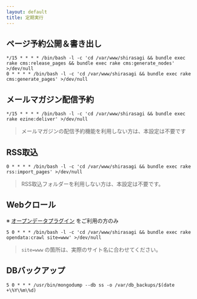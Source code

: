 ```yaml
---
layout: default
title: 定期実行
---
```


## ページ予約公開＆書き出し

```
*/15 * * * * /bin/bash -l -c 'cd /var/www/shirasagi && bundle exec rake cms:release_pages && bundle exec rake cms:generate_nodes' >/dev/null
0 * * * * /bin/bash -l -c 'cd /var/www/shirasagi && bundle exec rake cms:generate_pages' >/dev/null
```

## メールマガジン配信予約

```
*/15 * * * * /bin/bash -l -c 'cd /var/www/shirasagi && bundle exec rake ezine:deliver' >/dev/null
```

> メールマガジンの配信予約機能を利用しない方は、本設定は不要です

## RSS取込

```
0 * * * * /bin/bash -l -c 'cd /var/www/shirasagi && bundle exec rake rss:import_pages' >/dev/null
```

> RSS取込フォルダーを利用しない方は、本設定は不要です。

## Webクロール

※ [オープンデータプラグイン](https://github.com/shirasagi/opendata) をご利用の方のみ

```
5 0 * * * /bin/bash -l -c 'cd /var/www/shirasagi && bundle exec rake opendata:crawl site=www' >/dev/null
```

> `site=www` の箇所は、実際のサイト名に合わせてください。

## DBバックアップ

```
5 0 * * * /usr/bin/mongodump --db ss -o /var/db_backups/$(date +\%Y\%m\%d)
```

